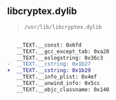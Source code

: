 ## libcryptex.dylib

> `/usr/lib/libcryptex.dylib`

```diff

   __TEXT.__const: 0x6fd
   __TEXT.__gcc_except_tab: 0xa28
   __TEXT.__oslogstring: 0x36c3
-  __TEXT.__cstring: 0x1b27
+  __TEXT.__cstring: 0x1b29
   __TEXT.__info_plist: 0x4ef
   __TEXT.__unwind_info: 0x5cc
   __TEXT.__objc_classname: 0x140

```
